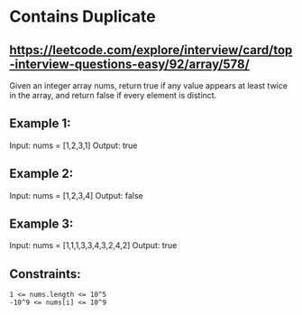 # Contains Duplicate
## https://leetcode.com/explore/interview/card/top-interview-questions-easy/92/array/578/

Given an integer array nums, return true if any value appears at least twice in the array, and return false if every element is distinct.

 

## Example 1:

Input: nums = [1,2,3,1]
Output: true

## Example 2:

Input: nums = [1,2,3,4]
Output: false

## Example 3:

Input: nums = [1,1,1,3,3,4,3,2,4,2]
Output: true

 

## Constraints:

    1 <= nums.length <= 10^5
    -10^9 <= nums[i] <= 10^9

